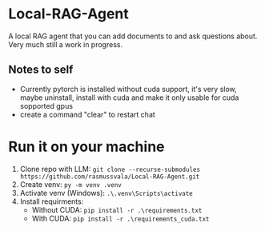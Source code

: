 # Local-RAG-Agent

A local RAG agent that you can add documents to and ask questions about. Very much still a work in progress.

## Notes to self

- Currently pytorch is installed without cuda support, it's very slow, maybe uninstall, install with cuda and make it only usable for cuda sopported gpus
- create a command "clear" to restart chat

# Run it on your machine

1. Clone repo with LLM: `git clone --recurse-submodules https://github.com/rasmussvala/Local-RAG-Agent.git`
2. Create venv: `py -m venv .venv`
3. Activate venv (Windows): `.\.venv\Scripts\activate`
4. Install requirments:
   - Without CUDA: `pip install -r .\requirements.txt`
   - With CUDA: `pip install -r .\requirements_cuda.txt`
